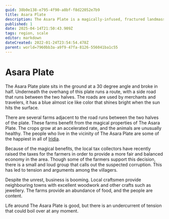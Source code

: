```yaml
---
guid: 38b0e138-e795-4f90-a8bf-f8d22052e7b9
title: Asara Plate
description: The Asara Plate is a magically-infused, fractured landmass providing prosperity to local farmers, though recent tax hikes and corruption rumors are causing unrest.
published: 1
date: 2025-04-14T21:50:43.909Z
tags: region, scale
editor: markdown
dateCreated: 2022-01-24T23:54:54.478Z
parent: world=7960bb3a-a9f9-47fa-8126-556041ba1c55
---
```


# Asara Plate
The Asara Plate plate sits in the ground at a 30 degree angle and broke in half. Underneath the overhang of this plate runs a route, with a side road that runs between the two halves. The roads are used by merchants and travelers, it has a blue almost ice like color that shines bright when the sun hits the surface.

There are several farms adjacent to the road runs between the two halves of the plate. These farms benefit from the magical properties of The Asara Plate. The crops grow at an accelerated rate, and the animals are unusually healthy. The people who live in the vicinity of The Asara Plate are some of the happiest in all of [Iridia](/geography/world/iridia.md).

Because of the magical benefits, the local tax collectors have recently raised the taxes for the farmers in order to provide a more fair and balanced economy in the area. Though some of the farmers support this decision, there is a small and loud group that calls out the suspected corruption. This has led to tension and arguments among the villagers.

Despite the unrest, business is booming. Local craftsmen provide neighbouring towns with excellent woodwork and other crafts such as jewellery. The farms provide an abundance of food, and the people are content.

Life around The Asara Plate is good, but there is an undercurrent of tension that could boil over at any moment.
